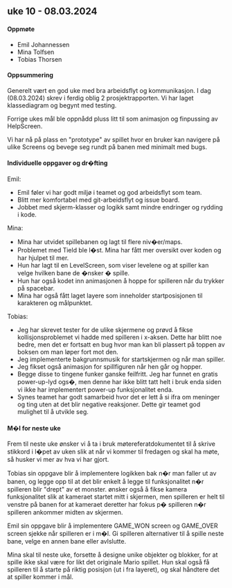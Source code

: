 ## uke 10 - 08.03.2024

#### Oppmøte
- Emil Johannessen
- Mina Tolfsen
- Tobias Thorsen

#### Oppsummering
Generelt vært en god uke med bra arbeidsflyt og kommunikasjon.
I dag (08.03.2024) skrev i ferdig oblig 2 prosjektrapporten.
Vi har laget klassediagram og begynt med testing.

Forrige ukes mål ble oppnådd pluss litt til som animasjon og finpussing av HelpScreen.

Vi har nå på plass en "prototype" av spillet hvor en bruker kan navigere på ulike Screens og bevege seg rundt på banen
med minimalt med bugs.

#### Individuelle oppgaver og dr�fting
Emil:
- Emil føler vi har godt miljø i teamet og god arbeidsflyt som team.
- Blitt mer komfortabel med git-arbeidsflyt og issue board.
- Jobbet med skjerm-klasser og logikk samt mindre endringer og rydding i kode.

Mina:
- Mina har utvidet spillebanen og lagt til flere niv�er/maps. 
- Problemet med Tield ble l�st. Mina har fått mer oversikt over koden og har hjulpet til mer. 
- Hun har lagt til en LevelScreen, som viser levelene og at spiller kan velge hvilken bane de �nsker � spille. 
- Hun har også kodet inn animasjonen å hoppe for spilleren når du trykker på spacebar.
- Mina har også fått laget layere som inneholder startposisjonen til karakteren og målpunktet.

Tobias: 
- Jeg har skrevet tester for de ulike skjermene og prøvd å fikse kollisjonsproblemet vi hadde med spilleren i x-aksen. 
Dette har blitt noe bedre, men det er fortsatt en bug hvor man kan bli plassert på toppen av boksen om man løper fort mot den.
- Jeg implementerte bakgrunnsmusik for startskjermen og når man spiller.
- Jeg fikset også animasjon for spillfiguren når hen går og hopper.
- Begge disse to tingene funker ganske feilfritt. Jeg har funnet en gratis power-up-lyd ogs�, 
men  denne har ikke blitt tatt helt i bruk enda siden vi ikke har implementert power-up funksjonalitet enda.
- Synes teamet har godt samarbeid hvor det er lett å si ifra om meninger og ting uten at det blir negative reaksjoner. 
Dette gir teamet god mulighet til å utvikle seg.


#### M�l for neste uke
Frem til neste uke ønsker vi å ta i bruk møtereferatdokumentet til å skrive stikkord
i l�pet av uken slik at når vi kommer til fredagen og skal ha møte, så husker vi mer av hva vi har gjort.

Tobias sin oppgave blir å implementere logikken bak n�r man faller ut av banen, og legge opp til at 
det blir enkelt å legge til funksjonalitet n�r spilleren blir "drept" av et monster. 
ønsker også å fikse kamera funksjonalitet slik at kameraet startet mitt i skjermen, men spilleren er helt til venstre på
banen for at kameraet deretter har fokus p� spilleren n�r spilleren ankommer midten av skjermen.

Emil sin oppgave blir å implementere GAME_WON screen og GAME_OVER screen sjekke når spilleren er i m�l.
Gi spilleren  alternativer til å spille neste bane, velge en annen bane eller avlslutte.

Mina skal til neste uke, forsette å designe unike objekter og blokker, for at spille ikke skal være for likt det originale Mario spillet. 
Hun skal også få spilleren til å starte på riktig posisjon (ut i fra layeret), og skal håndtere det at spiller kommer i mål.